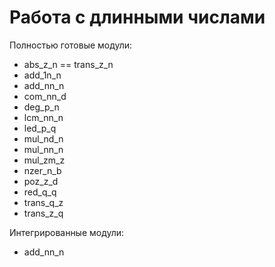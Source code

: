 Работа с длинными числами
=========================

Полностью готовые модули:

* abs_z_n == trans_z_n
* add_1n_n
* add_nn_n
* com_nn_d
* deg_p_n
* lcm_nn_n
* led_p_q
* mul_nd_n
* mul_nn_n
* mul_zm_z
* nzer_n_b
* poz_z_d
* red_q_q
* trans_q_z
* trans_z_q

Интегрированные модули:
* add_nn_n
